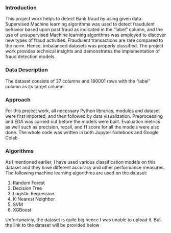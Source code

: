 ### Introduction
This project work helps to detect Bank fraud by using given data. Supervised Machine learning algorithms was used to detect fraudulent behavior based upon past fraud as indicated in the “label” column, and the use of unsupervised Machine learning algorithms was employed to discover new types of fraud activities. Fraudulent transactions are rare compared to the norm. Hence, imbalanced datasets was properly classified. The project work provides technical insights and demonstrates the implementation of fraud detection models.
### Data Description
The dataset consists of 37 columns and 190001 rows with the “label” column as its target column.
### Approach 
For this project work, all necessary Python libraries, modules and dataset were first imported, and then followed by data visualization. Preprocessing and EDA was carried out before the models were built. Evaluation metrics as well such as precision, recall, and f1 score for all the models were also done. The whole code was written in both Jupyter Notebook and Google Colab
### Algorithms 
As I mentioned earlier, I have used various classification models on this dataset and they have different accuracy and other performance measures. The following machine learning algorithms are used on the dataset:
1. Random Forest
2. Decision Tree 
3. Logistic Regression
4. K-Nearest Neighbor
5. SVM
6. XGBoost

Unfortunately, the dataset is quite big hence I was unable to upload it. But the link to the dataset will be provided below
